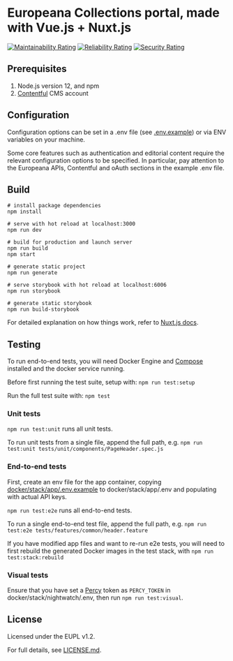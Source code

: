 # Europeana Collections portal, made with Vue.js + Nuxt.js
[![Maintainability Rating](https://sonarcloud.io/api/project_badges/measure?project=europeana_portal.js&metric=sqale_rating)](https://sonarcloud.io/dashboard?id=europeana_portal.js)
[![Reliability Rating](https://sonarcloud.io/api/project_badges/measure?project=europeana_portal.js&metric=reliability_rating)](https://sonarcloud.io/dashboard?id=europeana_portal.js)
[![Security Rating](https://sonarcloud.io/api/project_badges/measure?project=europeana_portal.js&metric=security_rating)](https://sonarcloud.io/dashboard?id=europeana_portal.js)

## Prerequisites

1. Node.js version 12, and npm
2. [Contentful](https://www.contentful.com/) CMS account

## Configuration
Configuration options can be set in a .env file (see [.env.example](/.env.example))
or via ENV variables on your machine.

Some core features such as authentication and editorial content require the relevant configuration options to be specified.
In particular, pay attention to the Europeana APIs, Contentful and oAuth sections in the example .env file.

## Build
```shell
# install package dependencies
npm install

# serve with hot reload at localhost:3000
npm run dev

# build for production and launch server
npm run build
npm start

# generate static project
npm run generate

# serve storybook with hot reload at localhost:6006
npm run storybook

# generate static storybook
npm run build-storybook

```

For detailed explanation on how things work, refer to [Nuxt.js docs](https://nuxtjs.org).

## Testing

To run end-to-end tests, you will need Docker Engine and [Compose](https://docs.docker.com/compose/) installed and
the docker service running.

Before first running the test suite, setup with: `npm run test:setup`

Run the full test suite with: `npm test`

### Unit tests

`npm run test:unit` runs all unit tests.

To run unit tests from a single file, append the full path, e.g.
`npm run test:unit tests/unit/components/PageHeader.spec.js`

### End-to-end tests

First, create an env file for the app container, copying
[docker/stack/app/.env.example](docker/stack/app/.env.example) to
docker/stack/app/.env and populating with actual API keys.

`npm run test:e2e` runs all end-to-end tests.

To run a single end-to-end test file, append the full path, e.g.
`npm run test:e2e tests/features/common/header.feature`

If you have modified app files and want to re-run e2e tests, you will need to first
rebuild the generated Docker images in the test stack, with `npm run test:stack:rebuild`

### Visual tests

Ensure that you have set a [Percy](https://percy.io) token as `PERCY_TOKEN` in
docker/stack/nightwatch/.env, then run `npm run test:visual`.

## License

Licensed under the EUPL v1.2.

For full details, see [LICENSE.md](LICENSE.md).
